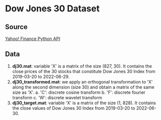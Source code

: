 # Dow Jones 30 Dataset

## Source
[Yahoo! Finance Python API](https://pypi.org/project/yfinance/)

## Data
1. **dj30.mat**: variable 'X' is a matrix of the size (827, 30). It contains the close prices of the 30 stocks that constitute Dow Jones 30 Index from 2019-03-20 to 2022-06-29.
2. **dj30_transformed.mat**: we apply an orthogonal transformation to 'X' along the second dimension (size 30) and obtain a matrix of the same size as 'X'. 
  a. 'C': discrete cosine transform
  b. 'F': discrete fourier transform
  c. 'W': discrete wavelet transform
3. **dj30_target.mat**: variable 'X' is a matrix of the size (1, 828). It contains the close values of Dow Jones 30 Index from 2019-03-20 to 2022-06-30.
